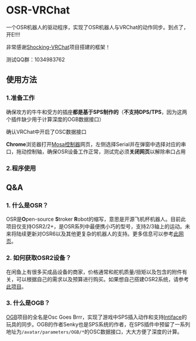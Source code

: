 # OSR-VRChat

一个OSR机器人的驱动程序，实现了OSR机器人与VRChat的动作同步。到点了，开E!!!!

非常感谢[Shocking-VRChat](https://github.com/VRChatNext/Shocking-VRChat)项目搭建的框架！

测试QQ群：1034983762






## 使用方法

### 1.准备工作

确保攻方的牛牛和受方的插座**都是基于SPS制作的**（**不支持DPS/TPS**，因为这两个插件缺少用于计算深度的OGB数据接口）

确认VRChat中开启了OSC数据接口

**Chrome**浏览器打开[Mosa控制器](https://trymosa.netlify.app/)网页，左侧选择Serial并在弹窗中选择对应的串口，拖动控制轴，确保OSR设备工作正常，测试完必须**关闭网页**以解除串口占用

### 2.程序使用



## Q&A

### 1. 什么是OSR？

OSR是**O**pen-source **S**troker **R**obot的缩写，意思是开源飞机杯机器人。目前此项目仅支持OSR2/2+，是OSR系列中最便携小巧的型号，支持2/3轴上的运动。未来将陆续更新对OSR6以及其他更复杂的机器人的支持。更多信息可以参考[此网页](https://discuss.eroscripts.com/t/guide-what-is-the-osr2-sr6-ssr1-and-how-do-i-get-one/158805)。


### 2. 如何获取OSR2设备？

在闲鱼上有很多买成品设备的商家，价格通常和舵机质量/扭矩以及包含的附件有关，可以根据自己的需求以及预算进行购买。如果想自己搭建OSR2系统，请参考[此项目](https://www.patreon.com/tempestvr)。

### 3. 什么是OGB？

[OGB](https://osc.toys/)项目的全名是Osc Goes Brrr，实现了游戏中SPS插入动作和支持[Intiface](https://intiface.com/)的玩具的同步。OGB的作者Senky也是SPS系统的作者，在SPS插件中预留了一系列地址为`/avatar/parameters/OGB/*`的OSC数据接口，大大方便了深度的计算。